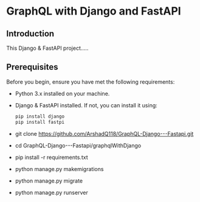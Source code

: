 # GraphQL with Django and FastAPI

## Introduction

This Django & FastAPI project.....

## Prerequisites

Before you begin, ensure you have met the following requirements:

- Python 3.x installed on your machine.
- Django & FastAPI installed. If not, you can install it using:

   ```bash
   pip install django
   pip install fastpi

- git clone https://github.com/ArshadQ118/GraphQL-Django---Fastapi.git
- cd GraphQL-Django---Fastapi/graphqlWithDjango
- pip install -r requirements.txt
- python manage.py makemigrations
- python manage.py migrate
- python manage.py runserver





